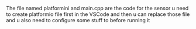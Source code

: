 The file named platformini and main.cpp are the code for the sensor u need to create platformio file first in the VSCode and then u can replace those file and u also need to configure some stuff to before running it
